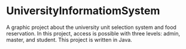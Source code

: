 # UniversityInformatiomSystem

A graphic project about the university unit selection system and food reservation.
In this project, access is possible with three levels: admin, master, and student.
This project is written in Java.
